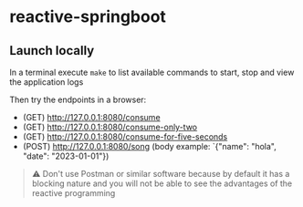 # reactive-springboot

## Launch locally

In a terminal execute `make` to list available commands to start, stop and view the application logs

Then try the endpoints in a browser:
- (GET) http://127.0.0.1:8080/consume
- (GET) http://127.0.0.1:8080/consume-only-two
- (GET) http://127.0.0.1:8080/consume-for-five-seconds
- (POST) http://127.0.0.1:8080/song (body example: `{"name": "hola", "date": "2023-01-01"})

>  ⚠️ Don't use Postman or similar software because by default it has a blocking nature and you will not be able to 
> see the advantages of the reactive programming
